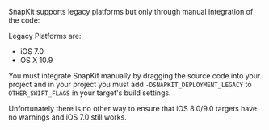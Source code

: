 SnapKit supports legacy platforms but only through manual integration of the code:

Legacy Platforms are:

* iOS 7.0
* OS X 10.9

You must integrate SnapKit manually by dragging the source code into your project and in your project you must add `-DSNAPKIT_DEPLOYMENT_LEGACY` to `OTHER_SWIFT_FLAGS` in your target's build settings.

Unfortunately there is no other way to ensure that iOS 8.0/9.0 targets have no warnings and iOS 7.0 still works.